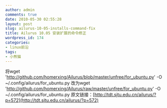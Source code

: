 ```yaml
---
author: admin
comments: true
date: 2010-05-30 02:55:28
layout: post
slug: ailurus-10-05-installs-command-fix
title: Ailurus 10.05 安装扩展的命令修正
wordpress_id: 174
categories:
- linux前沿
tags:
- 小熊猫
---
```


将wget 'http://github.com/homerxing/Ailurus/blob/master/unfree/for_ubuntu.py' -O ~/.config/ailurus/for_ubuntu.py 改为wget  'http://github.com/homerxing/Ailurus/raw/master/unfree/for_ubuntu.py' -O ~/.config/ailurus/for_ubuntu.py 原文链接：[http://tdt.sjtu.edu.cn/ailurus/?p=572](http://tdt.sjtu.edu.cn/ailurus/?p=572)

